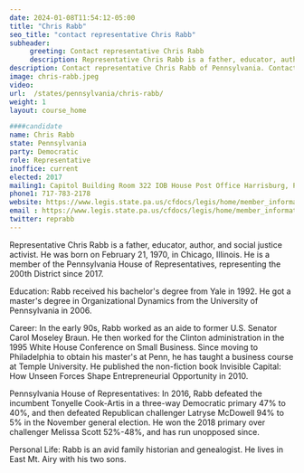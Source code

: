 ```yaml
---
date: 2024-01-08T11:54:12-05:00
title: "Chris Rabb"
seo_title: "contact representative Chris Rabb"
subheader:
     greeting: Contact representative Chris Rabb
     description: Representative Chris Rabb is a father, educator, author, and social justice activist. He was born on February 21, 1970, in Chicago, Illinois. He is a member of the Pennsylvania House of Representatives, representing the 200th District since 2017.
description: Contact representative Chris Rabb of Pennsylvania. Contact information for Chris Rabb includes email address, phone number, and mailing address.
image: chris-rabb.jpeg
video:
url:  /states/pennsylvania/chris-rabb/
weight: 1
layout: course_home

####candidate
name: Chris Rabb
state: Pennsylvania
party: Democratic
role: Representative
inoffice: current
elected: 2017
mailing1: Capitol Building Room 322 IOB House Post Office Harrisburg, PA 17120
phone1: 717-783-2178
website: https://www.legis.state.pa.us/cfdocs/legis/home/member_information/House_bio.cfm?id=1760/
email : https://www.legis.state.pa.us/cfdocs/legis/home/member_information/House_bio.cfm?id=1760/
twitter: reprabb
---
```


Representative Chris Rabb is a father, educator, author, and social justice activist. He was born on February 21, 1970, in Chicago, Illinois. He is a member of the Pennsylvania House of Representatives, representing the 200th District since 2017.

Education:
Rabb received his bachelor's degree from Yale in 1992. He got a master's degree in Organizational Dynamics from the University of Pennsylvania in 2006.

Career:
In the early 90s, Rabb worked as an aide to former U.S. Senator Carol Moseley Braun. He then worked for the Clinton administration in the 1995 White House Conference on Small Business. Since moving to Philadelphia to obtain his master's at Penn, he has taught a business course at Temple University. He published the non-fiction book Invisible Capital: How Unseen Forces Shape Entrepreneurial Opportunity in 2010.

Pennsylvania House of Representatives:
In 2016, Rabb defeated the incumbent Tonyelle Cook-Artis in a three-way Democratic primary 47% to 40%, and then defeated Republican challenger Latryse McDowell 94% to 5% in the November general election. He won the 2018 primary over challenger Melissa Scott 52%-48%, and has run unopposed since.

Personal Life:
Rabb is an avid family historian and genealogist. He lives in East Mt. Airy with his two sons.
